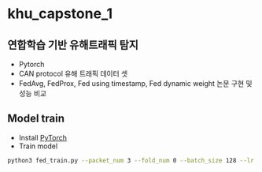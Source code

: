 # khu_capstone_1

## 연합학습 기반 유해트래픽 탐지
- Pytorch
- CAN protocol 유해 트래픽 데이터 셋
- FedAvg, FedProx, Fed using timestamp, Fed dynamic weight 논문 구현 및 성능 비교

## Model train
- Install [PyTorch](http://pytorch.org)
- Train model
```bash
python3 fed_train.py --packet_num 3 --fold_num 0 --batch_size 128 --lr 0.001 --n_nets 100 --comm_type fedprox --comm_round 50
```
